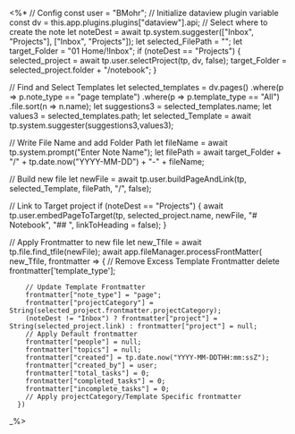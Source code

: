 <%*
// Config
const user = "BMohr";
// Initialize dataview plugin variable
const dv = this.app.plugins.plugins["dataview"].api;
// Select where to create the note
let noteDest = await tp.system.suggester(["Inbox", "Projects"], ["Inbox", "Projects"]);
let selected_FilePath = "";
let target_Folder = "01 Home/!Inbox";
if (noteDest == "Projects") {
selected_project = await tp.user.selectProject(tp, dv, false);
target_Folder = selected_project.folder + "/notebook";
} 

// Find and Select Templates
let selected_templates = dv.pages()
	.where(p => p.note_type == "page template")
	.where(p => p.template_type == "All")
	.file.sort(n => n.name);
let suggestions3 = selected_templates.name;
let values3 = selected_templates.path;
let selected_Template = await tp.system.suggester(suggestions3,values3);	

// Write File Name and add Folder Path
let fileName = await tp.system.prompt("Enter Note Name");
let filePath = await target_Folder + "/" + tp.date.now("YYYY-MM-DD") + "-" + fileName;

// Build new file
let newFile = await tp.user.buildPageAndLink(tp, selected_Template, filePath, "/", false); 

// Link to Target project
if (noteDest == "Projects") {
await tp.user.embedPageToTarget(tp, selected_project.name, newFile, "# Notebook", "## ", linkToHeading = false);
}

// Apply Frontmatter to new file
let new_Tfile = await tp.file.find_tfile(newFile);
await app.fileManager.processFrontMatter(
      new_Tfile,
      frontmatter => {
		// Remove Excess Template Frontmatter
		delete frontmatter['template_type'];

		// Update Template Frontmatter
		frontmatter["note_type"] = "page";
		frontmatter["projectCategory"] = String(selected_project.frontmatter.projectCategory);
		(noteDest != "Inbox") ? frontmatter["project"] = String(selected_project.link) : frontmatter["project"] = null;
        // Apply Default frontmatter
		frontmatter["people"] = null;
        frontmatter["topics"] = null;
        frontmatter["created"] = tp.date.now("YYYY-MM-DDTHH:mm:ssZ");
        frontmatter["created_by"] = user; 
        frontmatter["total_tasks"] = 0;
        frontmatter["completed_tasks"] = 0;
        frontmatter["incomplete_tasks"] = 0;
        // Apply projectCategory/Template Specific frontmatter
      })
_%>

